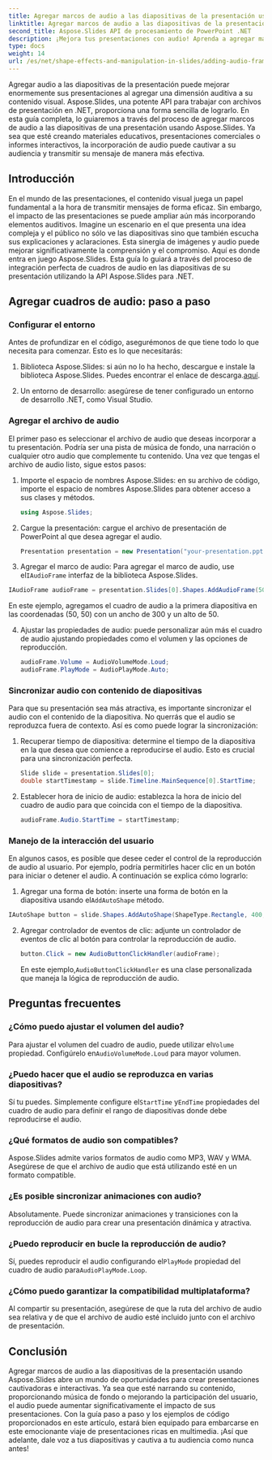 ```yaml
---
title: Agregar marcos de audio a las diapositivas de la presentación usando Aspose.Slides
linktitle: Agregar marcos de audio a las diapositivas de la presentación usando Aspose.Slides
second_title: Aspose.Slides API de procesamiento de PowerPoint .NET
description: ¡Mejora tus presentaciones con audio! Aprenda a agregar marcos de audio a las diapositivas de una presentación usando la API Aspose.Slides para .NET. Obtenga orientación paso a paso y ejemplos de código.
type: docs
weight: 14
url: /es/net/shape-effects-and-manipulation-in-slides/adding-audio-frames/
---
```


Agregar audio a las diapositivas de la presentación puede mejorar enormemente sus presentaciones al agregar una dimensión auditiva a su contenido visual. Aspose.Slides, una potente API para trabajar con archivos de presentación en .NET, proporciona una forma sencilla de lograrlo. En esta guía completa, lo guiaremos a través del proceso de agregar marcos de audio a las diapositivas de una presentación usando Aspose.Slides. Ya sea que esté creando materiales educativos, presentaciones comerciales o informes interactivos, la incorporación de audio puede cautivar a su audiencia y transmitir su mensaje de manera más efectiva.

## Introducción

En el mundo de las presentaciones, el contenido visual juega un papel fundamental a la hora de transmitir mensajes de forma eficaz. Sin embargo, el impacto de las presentaciones se puede ampliar aún más incorporando elementos auditivos. Imagine un escenario en el que presenta una idea compleja y el público no sólo ve las diapositivas sino que también escucha sus explicaciones y aclaraciones. Esta sinergia de imágenes y audio puede mejorar significativamente la comprensión y el compromiso. Aquí es donde entra en juego Aspose.Slides. Esta guía lo guiará a través del proceso de integración perfecta de cuadros de audio en las diapositivas de su presentación utilizando la API Aspose.Slides para .NET.

## Agregar cuadros de audio: paso a paso

### Configurar el entorno

Antes de profundizar en el código, asegurémonos de que tiene todo lo que necesita para comenzar. Esto es lo que necesitarás:

1.  Biblioteca Aspose.Slides: si aún no lo ha hecho, descargue e instale la biblioteca Aspose.Slides. Puedes encontrar el enlace de descarga.[aquí](https://releases.aspose.com/slides/net/).

2. Un entorno de desarrollo: asegúrese de tener configurado un entorno de desarrollo .NET, como Visual Studio.

### Agregar el archivo de audio

El primer paso es seleccionar el archivo de audio que deseas incorporar a tu presentación. Podría ser una pista de música de fondo, una narración o cualquier otro audio que complemente tu contenido. Una vez que tengas el archivo de audio listo, sigue estos pasos:

1. Importe el espacio de nombres Aspose.Slides: en su archivo de código, importe el espacio de nombres Aspose.Slides para obtener acceso a sus clases y métodos.

   ```csharp
   using Aspose.Slides;
   ```

2. Cargue la presentación: cargue el archivo de presentación de PowerPoint al que desea agregar el audio.

   ```csharp
   Presentation presentation = new Presentation("your-presentation.pptx");
   ```

3.  Agregar el marco de audio: Para agregar el marco de audio, use el`IAudioFrame` interfaz de la biblioteca Aspose.Slides.

   ```csharp
   IAudioFrame audioFrame = presentation.Slides[0].Shapes.AddAudioFrame(50, 50, 300, 50, "path-to-your-audio-file.mp3");
   ```

   En este ejemplo, agregamos el cuadro de audio a la primera diapositiva en las coordenadas (50, 50) con un ancho de 300 y un alto de 50.

4. Ajustar las propiedades de audio: puede personalizar aún más el cuadro de audio ajustando propiedades como el volumen y las opciones de reproducción.

   ```csharp
   audioFrame.Volume = AudioVolumeMode.Loud;
   audioFrame.PlayMode = AudioPlayMode.Auto;
   ```

### Sincronizar audio con contenido de diapositivas

Para que su presentación sea más atractiva, es importante sincronizar el audio con el contenido de la diapositiva. No querrás que el audio se reproduzca fuera de contexto. Así es como puede lograr la sincronización:

1. Recuperar tiempo de diapositiva: determine el tiempo de la diapositiva en la que desea que comience a reproducirse el audio. Esto es crucial para una sincronización perfecta.

   ```csharp
   Slide slide = presentation.Slides[0];
   double startTimestamp = slide.Timeline.MainSequence[0].StartTime;
   ```

2. Establecer hora de inicio de audio: establezca la hora de inicio del cuadro de audio para que coincida con el tiempo de la diapositiva.

   ```csharp
   audioFrame.Audio.StartTime = startTimestamp;
   ```

### Manejo de la interacción del usuario

En algunos casos, es posible que desee ceder el control de la reproducción de audio al usuario. Por ejemplo, podría permitirles hacer clic en un botón para iniciar o detener el audio. A continuación se explica cómo lograrlo:

1.  Agregar una forma de botón: inserte una forma de botón en la diapositiva usando el`AddAutoShape` método.

   ```csharp
   IAutoShape button = slide.Shapes.AddAutoShape(ShapeType.Rectangle, 400, 200, 100, 30);
   ```

2. Agregar controlador de eventos de clic: adjunte un controlador de eventos de clic al botón para controlar la reproducción de audio.

   ```csharp
   button.Click = new AudioButtonClickHandler(audioFrame);
   ```

    En este ejemplo,`AudioButtonClickHandler` es una clase personalizada que maneja la lógica de reproducción de audio.

## Preguntas frecuentes

### ¿Cómo puedo ajustar el volumen del audio?

 Para ajustar el volumen del cuadro de audio, puede utilizar el`Volume` propiedad. Configúrelo en`AudioVolumeMode.Loud` para mayor volumen.

### ¿Puedo hacer que el audio se reproduzca en varias diapositivas?

 Sí tu puedes. Simplemente configure el`StartTime` y`EndTime` propiedades del cuadro de audio para definir el rango de diapositivas donde debe reproducirse el audio.

### ¿Qué formatos de audio son compatibles?

Aspose.Slides admite varios formatos de audio como MP3, WAV y WMA. Asegúrese de que el archivo de audio que está utilizando esté en un formato compatible.

### ¿Es posible sincronizar animaciones con audio?

Absolutamente. Puede sincronizar animaciones y transiciones con la reproducción de audio para crear una presentación dinámica y atractiva.

### ¿Puedo reproducir en bucle la reproducción de audio?

 Sí, puedes reproducir el audio configurando el`PlayMode` propiedad del cuadro de audio para`AudioPlayMode.Loop`.

### ¿Cómo puedo garantizar la compatibilidad multiplataforma?

Al compartir su presentación, asegúrese de que la ruta del archivo de audio sea relativa y de que el archivo de audio esté incluido junto con el archivo de presentación.

## Conclusión

Agregar marcos de audio a las diapositivas de la presentación usando Aspose.Slides abre un mundo de oportunidades para crear presentaciones cautivadoras e interactivas. Ya sea que esté narrando su contenido, proporcionando música de fondo o mejorando la participación del usuario, el audio puede aumentar significativamente el impacto de sus presentaciones. Con la guía paso a paso y los ejemplos de código proporcionados en este artículo, estará bien equipado para embarcarse en este emocionante viaje de presentaciones ricas en multimedia. ¡Así que adelante, dale voz a tus diapositivas y cautiva a tu audiencia como nunca antes!